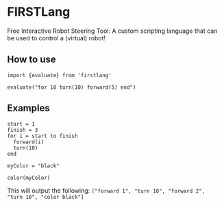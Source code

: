 # FIRSTLang
Free Interactive Robot Steering Tool: A custom scripting language that can be used to control a (virtual) robot!

## How to use
```
import {evaluate} from 'firstlang'

evaluate("for 10 turn(10) forward(5) end")
```

## Examples
```
start = 1
finish = 3
for i = start to finish
  forward(i)
  turn(10)
end

myColor = "black"

color(myColor)
```

This will output the following:
`["forward 1", "turn 10", "forward 2", "turn 10", "color black"]`
